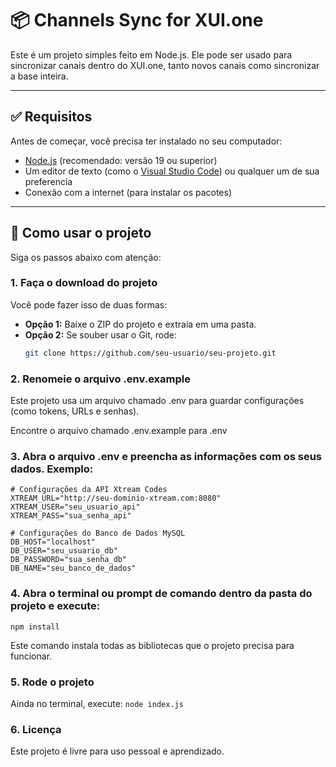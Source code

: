 # 📦 Channels Sync for XUI.one

Este é um projeto simples feito em Node.js. Ele pode ser usado para sincronizar canais dentro do XUI.one, tanto novos canais como sincronizar a base inteira.

---

## ✅ Requisitos

Antes de começar, você precisa ter instalado no seu computador:

- [Node.js](https://nodejs.org/) (recomendado: versão 19 ou superior)
- Um editor de texto (como o [Visual Studio Code](https://code.visualstudio.com/)) ou qualquer um de sua preferencia
- Conexão com a internet (para instalar os pacotes)

---

## 🚀 Como usar o projeto

Siga os passos abaixo com atenção:

### 1. Faça o download do projeto

Você pode fazer isso de duas formas:

- **Opção 1:** Baixe o ZIP do projeto e extraia em uma pasta.
- **Opção 2:** Se souber usar o Git, rode:
  ```bash
  git clone https://github.com/seu-usuario/seu-projeto.git
  ```

### 2. Renomeie o arquivo .env.example
Este projeto usa um arquivo chamado .env para guardar configurações (como tokens, URLs e senhas).

Encontre o arquivo chamado .env.example para .env

### 3. Abra o arquivo .env e preencha as informações com os seus dados. Exemplo:
```
# Configurações da API Xtream Codes
XTREAM_URL="http://seu-dominio-xtream.com:8080"
XTREAM_USER="seu_usuario_api"
XTREAM_PASS="sua_senha_api"

# Configurações do Banco de Dados MySQL
DB_HOST="localhost"
DB_USER="seu_usuario_db"
DB_PASSWORD="sua_senha_db"
DB_NAME="seu_banco_de_dados"
```

### 4. Abra o terminal ou prompt de comando dentro da pasta do projeto e execute:
`npm install`

Este comando instala todas as bibliotecas que o projeto precisa para funcionar.

### 5. Rode o projeto
Ainda no terminal, execute: `node index.js`

### 6. Licença
Este projeto é livre para uso pessoal e aprendizado.
